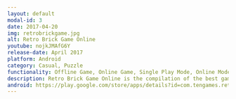 ```yaml
---
layout: default
modal-id: 3
date: 2017-04-20
img: retrobrickgame.jpg
alt: Retro Brick Game Online
youtube: nojkJMAfG6Y
release-date: April 2017
platform: Android
category: Casual, Puzzle
functionality: Offline Game, Online Game, Single Play Mode, Online Mode
description: Retro Brick Game Online is the compilation of the best game from the most popular console of the 1990s Brick Game.
android: https://play.google.com/store/apps/details?id=com.tengames.retro.brick.game.online
---
```

